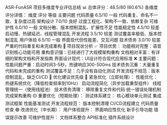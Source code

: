 ASR-FunASR 项目多维度专业评估总结
📊 总体评分：48.5/80 (60.6%)
各维度评分详情：
维度	评分	等级	主要问题
代码质量	6.5/10	一般	代码重复、命名不一致、复杂度过高
架构设计	7.0/10	良好	过度工程化、架构不一致、依赖复杂
可维护性	6.0/10	一般	文档分散、版本控制混乱、扩展性不足
性能稳定性	4.5/10	较差	启动慢、热键延迟、线程管理混乱
开发流程	3.5/10	较差	测试覆盖率极低、版本控制混乱
用户体验	6.5/10	一般	界面现代但性能差、交互问题
技术债务	3.0/10	较差	严重的代码重复和未完成重构
🎯 项目现状分析
✅ 项目优势：
功能相对完整：语音识别核心功能可用
重构意识强：已经进行了大规模架构重构
文档相对丰富：有详细的架构文档和开发指南
界面设计现代：UI设计符合现代应用标准
❌ 主要问题：
性能问题严重：启动时间3-5秒，热键响应300-500ms
技术债务沉重：大量重复代码和未完成的重构
测试覆盖不足：几乎没有自动化测试
开发流程不规范：版本控制混乱，缺乏CI/CD
🚀 优化建议优先级
🔴 紧急优化（立即处理）：
性能优化：
热键系统优化（降低检查频率到10Hz）
启动流程简化（异步加载重型组件）
线程管理统一（使用线程池）
技术债务清理：
移除重复文件和代码
统一错误处理机制
完成架构重构
🟡 重要优化（短期处理）：
测试体系建立：
核心模块单元测试
集成测试框架
性能基准测试
开发流程规范：
版本控制清理
CI/CD流程建立
代码质量检查
🟢 改进优化（中长期）：
用户体验提升：
界面响应性优化
新手引导功能
错误提示改善
可维护性提升：
文档体系整合
API标准化
插件系统设计